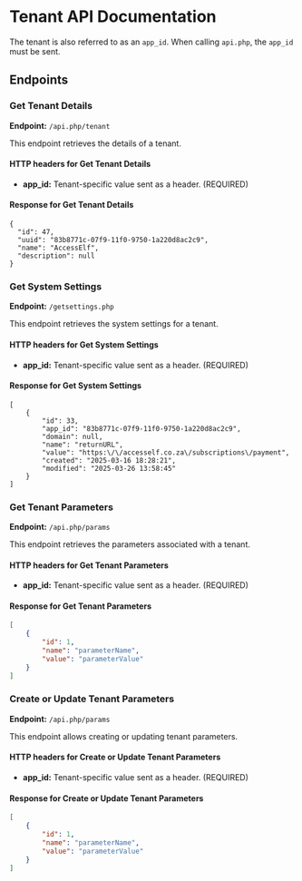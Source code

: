 # Tenant API Documentation

The tenant is also referred to as an `app_id`. When calling `api.php`, the `app_id` must be sent.

## Endpoints

### Get Tenant Details

**Endpoint:** `/api.php/tenant`

This endpoint retrieves the details of a tenant.

#### HTTP headers for Get Tenant Details

- **app_id:** Tenant-specific value sent as a header. (REQUIRED)

#### Response for Get Tenant Details

```
{
  "id": 47,
  "uuid": "83b8771c-07f9-11f0-9750-1a220d8ac2c9",
  "name": "AccessElf",
  "description": null
}
```

### Get System Settings

**Endpoint:** `/getsettings.php`

This endpoint retrieves the system settings for a tenant.

#### HTTP headers for Get System Settings

- **app_id:** Tenant-specific value sent as a header. (REQUIRED)

#### Response for Get System Settings

```
[
    {
        "id": 33,
        "app_id": "83b8771c-07f9-11f0-9750-1a220d8ac2c9",
        "domain": null,
        "name": "returnURL",
        "value": "https:\/\/accesself.co.za\/subscriptions\/payment",
        "created": "2025-03-16 18:28:21",
        "modified": "2025-03-26 13:58:45"
    }
]
```

### Get Tenant Parameters

**Endpoint:** `/api.php/params`

This endpoint retrieves the parameters associated with a tenant.

#### HTTP headers for Get Tenant Parameters

- **app_id:** Tenant-specific value sent as a header. (REQUIRED)

#### Response for Get Tenant Parameters

```json
[
    {
        "id": 1,
        "name": "parameterName",
        "value": "parameterValue"
    }
]
```

### Create or Update Tenant Parameters

**Endpoint:** `/api.php/params`

This endpoint allows creating or updating tenant parameters.

#### HTTP headers for Create or Update Tenant Parameters

- **app_id:** Tenant-specific value sent as a header. (REQUIRED)

#### Response for Create or Update Tenant Parameters

```json
[
    {
        "id": 1,
        "name": "parameterName",
        "value": "parameterValue"
    }
]
```
